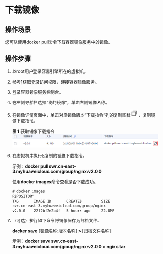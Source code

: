 # 下载镜像<a name="swr_01_0017"></a>

## 操作场景<a name="section165112517497"></a>

您可以使用docker pull命令下载容器镜像服务中的镜像。

## 操作步骤<a name="section13356144645616"></a>

1.  以root用户登录容器引擎所在的虚拟机。
2.  参考[1](客户端上传镜像.md#zh-cn_topic_0112596104_zh-cn_topic_0075378957_li58001655123)获取登录访问权限，连接容器镜像服务。
3.  登录容器镜像服务控制台。
4.  在左侧导航栏选择“我的镜像“，单击右侧镜像名称。
5.  <a name="zh-cn_topic_0084266454_li197783469319"></a>在镜像详情页面中，单击对应镜像版本“下载指令“列的复制图标![](figures/小图标-复制.png)，复制镜像下载指令。

    **图 1**  获取镜像下载指令<a name="zh-cn_topic_0084266454_fig18518532151513"></a>  
    ![](figures/获取镜像下载指令.png "获取镜像下载指令")

6.  在虚拟机中执行[5](#zh-cn_topic_0084266454_li197783469319)复制的镜像下载指令。

    示例：**docker pull swr.cn-east-3.myhuaweicloud.com/group/nginx:v2.0.0**

    使用**docker images**命令查看是否下载成功。

    ```
    # docker images
    REPOSITORY                                                              TAG       IMAGE ID       CREATED         SIZE
    swr.cn-east-3.myhuaweicloud.com/group/nginx                             v2.0.0    22f2bf2e2b4f   5 hours ago     22.8MB
    ```

7.  （可选）执行如下命令将镜像保存为归档文件。

    **docker save**  \[镜像名称:版本名称\]  **\>**  \[归档文件名称\]

    示例：**docker save swr.cn-east-3.myhuaweicloud.com/group/nginx:v2.0.0 \> nginx.tar**


